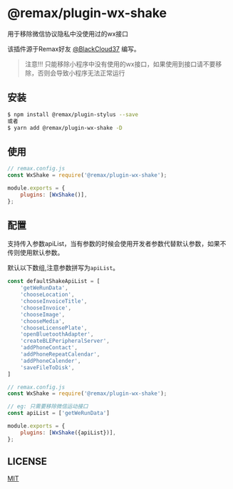 # @remax/plugin-wx-shake

用于移除微信协议隐私中没使用过的wx接口

该插件源于Remax好友 [@BlackCloud37](https://github.com/BlackCloud37) 编写。

> 注意!!! 只能移除小程序中没有使用的wx接口，如果使用到接口请不要移除，否则会导致小程序无法正常运行

## 安装

```bash
$ npm install @remax/plugin-stylus --save
或者
$ yarn add @remax/plugin-wx-shake -D
```

## 使用

```js
// remax.config.js
const WxShake = require('@remax/plugin-wx-shake');

module.exports = {
    plugins: [WxShake()],
};
```

## 配置

支持传入参数apiList，当有参数的时候会使用开发者参数代替默认参数，如果不传则使用默认参数。

默认以下数组,注意参数拼写为`apiList`。

```js
const defaultShakeApiList = [
    'getWeRunData',
    'chooseLocation',
    'chooseInvoiceTitle',
    'chooseInvoice',
    'chooseImage',
    'chooseMedia',
    'chooseLicensePlate',
    'openBluetoothAdapter',
    'createBLEPeripheralServer',
    'addPhoneContact',
    'addPhoneRepeatCalendar',
    'addPhoneCalender',
    'saveFileToDisk',
]
```

```js
// remax.config.js
const WxShake = require('@remax/plugin-wx-shake');

// eg: 只需要移除微信运动接口
const apiList = ['getWeRunData']

module.exports = {
    plugins: [WxShake({apiList})],
};
```

## LICENSE

[MIT](LICENSE)
